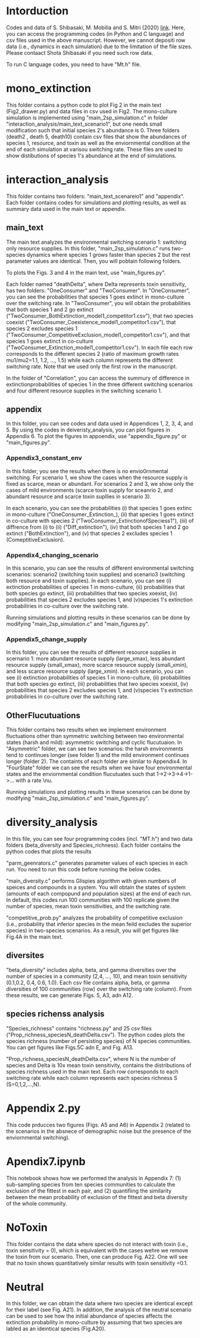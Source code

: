 # Intorduction
Codes and data of S. Shibasaki, M. Mobilia and S. Mitri (2020) [link](https://arxiv.org/abs/2007.12090).
Here, you can access the programming codes (in Python and C language) and csv files used in the above manuscript. However, we cannot depositi row data (i.e., dynamics in each simulation) due to the limitation of the file sizes. Please contaact Shota Shibasaki if you need such row data.

To run C language codes, you need to have "Mt.h" file.


# mono_extinction
This folder contains a python code to plot Fig 2 in the main text (Fig2_drawer.py) and data files in csv used in Fig2. The mono-culture simulation is implemented using "main_2sp_simulation.c" in folder "interaction_analysis/main_text_scenario1", but one needs small modification such that initial species 2's abundance is 0. Three folders (death2 , death 5, death10) contain csv files that show the abundances of species 1, resource, and toxin as well as the enviornmental condition at the end of each simulation at varisou switching rate. These files are used to show distibutions of species 1's abundance at the end of simulations.

# interaction_analysis
This folder contains two folders: "main_text_scenareio1" and "appendix". Each folder contains codes for simulations and plotting results, as well as summary data used in the main text or appendix.

##  main_text
The main text analyzes the environmental switching scenario 1: switching only resource supplies. In this folder, "main_2sp_simulation.c" runs two-species dynamics where species 1 grows faster than species 2 but the rest parameter values are identical. Then, you will pobtain following folders.

To plots the Figs. 3 and 4 in the main text, use "main_figures.py".

Each folder named "deathDelta", where Delta represents toxin sensitivity, has two folders: "OneConsumer" and "TwoConsumer". In "OneConsumer", you can see the probabilities that species 1 goes extinct in mono-culture over the switching rate. In "TwoConsumer", you will obtain the probabilities that both species 1 and 2 go extinct ("TwoConsumer_BothExtinction_model1_competitor1.csv"), that two species coexist ("TwoConsumer_Coexistence_model1_competitor1.csv"), that species 2 excludes species 1 ("TwoConsumer_CompetitiveExclusion_model1_competitor1.csv"), and that species 1 goes extinct in co-culture ("TwoConsumer_Extinction_model1_competitor1.csv"). In each file each row corresponds to the different species 2 (ratio of maximum growth rates mu1/mu2=1.1, 1.2, ..., 1.5) while each column represents the different switching rate. Note that we used only the first row in the manuscript.

In the folder of "Correlation", you can access the summury of difference in extinctionprobabilities of species 1 in the three different switching scenarios and four different resource supplies in the switching scenario 1.

## appendix
In this folder, you can see codes and data used in Appendices 1, 2, 3, 4, and 5. 
By using the codes in deiveristy_analysis, you can plot figures in Appendix 6.
To plot the figures in appoendix, use "appendix_figure.py" or "main_figures.py".

### Appendix3_constant_env
In this folder, you see the results when there is no envio0rnmental switching. For scenario 1, we show the cases when the resource supply is fixed as scarce, mean or abundant. For scenarios 2 and 3, we show only the cases of mild environments (scarce toxin supply for sceanrio 2, and abundant resource and scarce toxin supllies in scenario 3).

In each scenario, you can see the probabilities (i) that species 1 goes extinc in mono-culture ("OneConsumer_Extinction_), (ii) that species 1 goes extinct in co-culture with species 2 ("TwoConsumer_ExtinctionofSpeciess1"), (iii) of diffrence from (i) to (ii) ("Diff_extinction"), (iv) that both species 1 and 2 go extinct ("BothExtinction"), and (v) that species 2 excludes species 1 (ComeptitiveExclusion). 

### Appendix4_changing_scenario
In this scenario, you can see the results of different environmental switching scenarios: scenario2 (switching toxin supplies) and scenario3 (switching both resource and toxin supplies). In each scenario, you can see (i) extinction probabilities of species 1 in mono-culture, (ii) probabilities that both species go extinct, (iii) probabilities that two species xoexist, (iv) probabilities that species 2 excludes species 1, and (v)species 1's extinction probabiliries in co-culture over the switching rate.

Running simulations and plotting results in these scenarios can be done by modifying "main_2sp_simulation.c" and "main_figures.py".

### Appendix5_change_supply
In this folder, you can see the results of different resource supplies in scernario 1: more abundant resource supply (large_xmax), less abundant resource supply (small_xmax), more scarce resource supply (small_xmin), and less scarce resource supply (large_xmin). In each scenario, you can see (i) extinction probabilities of species 1 in mono-culture, (ii) probabilities that both species go extinct, (iii) probabilities that two species xoexist, (iv) probabilities that species 2 excludes species 1, and (v)species 1's extinction probabiliries in co-culture over the switching rate.

## OtherFlucutuations
This folder contains two results when we implement environment fluctuations other than symmetric switching between two environmental states (harsh and mild): asymmetric switching and cyclic flucutuaion. In "Asymmetric" folder, we can see two scenarios: the harsh environments tend to continues longer (see folder 1) and the mild environment continues longer (folder 2). The containts of each folder are similar to Appendix4. In "FourState" folder we can see the results when we have four environmental states and the enviornmental condition flucutuates such that 1->2->3->4->1->... with a rate \nu.

Running simulations and plotting results in these scenarios can be done by modifying "main_2sp_simulation.c" and "main_figures.py".



# diversity_analysis
In this file, you can see four programming codes (incl. "MT.h") and two data folders (beta_diversity and Species_richness). Each folder contains the python codes that plots the results 

"parm_geenrators.c" generates parameter values of each species in each run. You need to run this code before running the below codes.

"main_diversity.c" performs Glispies algorithm with given numbers of speices and compounds in a system. You will obtain the states of system (amounts of each compopund and population sizes) at the end of each run. In default, this codes run 100  communities with 100 replicate given the number of species, mean toxin sensitivities, and the switching rate.

"competitive_prob.py" analyzes the probability of competitive exclusion (i.e., probability that inferior species in the mean feild excludes the superior species) in two-species scenarios. As a result, you will get figures like Fig.4A in the main text.


## diversites
"beta_diversity" includes alpha, beta, and gamma diversities over the number of species in a community (2,4, ..., 10), and mean toxin sensitivity (0.1,0.2, 0.4, 0.6, 1.0). Each csv file contains alpha, beta, or gamma diversities of 100 communities (row) over the switching rate (column). From these results, we can generate Figs. 5, A3, adn A12.



## species richenss analysis
"Species_richness" contains "richness.py" and 25 csv files ("Prop_richness_speciesN_deathDelta.csv"). The python codes plots the species richness (number of persisting species) of N species communities. You can get figures like Figs.5C adn E, and Fig. A13.

"Prop_richness_speciesN_deathDelta.csv", where N is the number of species and Delta is 10x mean toxin sensitivity, contains the distributions of species richness used in the main text. Each row corresponds to each switching rate while each column represents each species richness S (S=0,1,2,...,N). 


# Appendix 2.py
This code prducces two figures (Figs. A5 and A6) in Appendix 2 (related to the scenarios in the absnece of demographic noise but the presence of the enviornmental switching).

# Apendix7.ipynb
This notebook shows how we performed the analysis in Appendix 7: (1) sub-sampling species from ten species communities to calculate the exclusion of the fittest in each pair, and (2) quantifiing the similarity between the mean probability of exclusion of the fittest and beta diversity of the whole community. 

# NoToxin
This folder contains the data where species do not interact with toxin (i.e., toxin sensitivity = 0), which is equivalent with the cases wehre we remove the toxin from our scenario. Then, one can produce Fig. A22. One will see that no toxin shows quantitatively similar results with toxin sensitivity =0.1.

# Neutral 
In this folder, we can obtain the data where two species are identical except for their label (see Fig. A21). In addition, the analysis of the neutral scenario can be used to see how the initial abundance of species affects the extinction probability in mono-culture by assuming that two species are labled as an ideintical species (Fig.A20).

